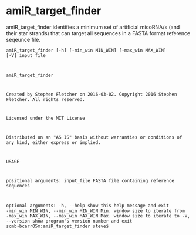 # amiR_target_finder

amiR_target_finder identifies a minimum set of artificial micoRNA/s (and their star strands) that can target all sequences in a FASTA format reference seqeunce file.

<code>amiR_target_finder [-h] [-min_win MIN_WIN] [-max_win MAX_WIN] [-V]
                          input_file

amiR_target_finder

  Created by Stephen Fletcher on 2016-03-02.
  Copyright 2016 Stephen Fletcher. All rights reserved.

  Licensed under the MIT License 

  Distributed on an "AS IS" basis without warranties
  or conditions of any kind, either express or implied.

USAGE

positional arguments:
  input_file            FASTA file containing reference sequences

optional arguments:
  -h, --help            show this help message and exit
  -min_win MIN_WIN, --min_win MIN_WIN
                        Min. window size to iterate from
  -max_win MAX_WIN, --max_win MAX_WIN
                        Max. window size to iterate to
  -V, --version         show program's version number and exit
scmb-bcarr05m:amiR_target_finder steve$ </code>
